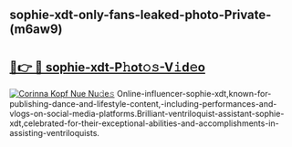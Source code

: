 ## sophie-xdt-only-fans​-leaked-photo​-Private-(m6aw9)


# <h2><a href="https://mediaupload.pro?title=sophie-xdt&ref=git">🔗👉 🔴 sophie-xdt-P𝚑ot𝚘𝚜-V𝚒d𝚎o</a></h2>

[![Corinna Kopf Nue Nu𝚍e𝚜](https://i.imgur.com/0qMVB7G.gif)](https://mediaupload.pro?title=sophie-xdt&ref=git)
Online-influencer-sophie-xdt,known-for-publishing-dance-and-lifestyle-content,-including-performances-and-vlogs-on-social-media-platforms.Brilliant-ventriloquist-assistant-sophie-xdt,celebrated-for-their-exceptional-abilities-and-accomplishments-in-assisting-ventriloquists.  